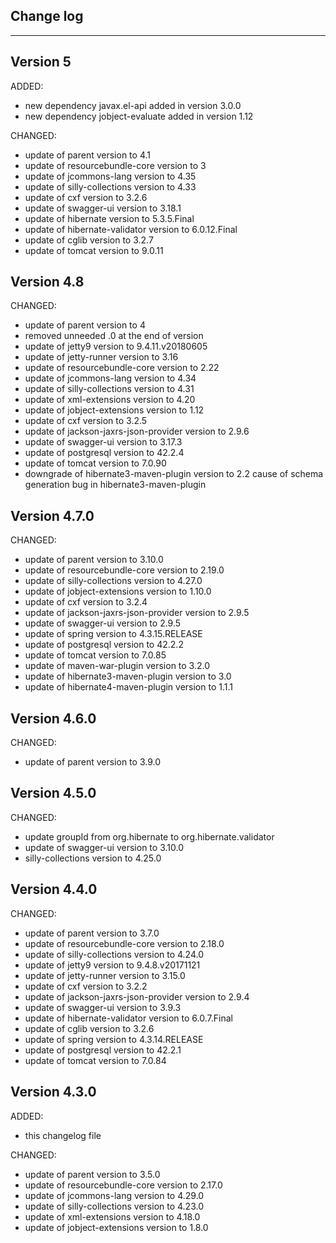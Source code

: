 ## Change log
----------------------

Version 5
-------------

ADDED:
 
- new dependency javax.el-api added in version 3.0.0
- new dependency jobject-evaluate added in version 1.12

CHANGED:

- update of parent version to 4.1
- update of resourcebundle-core version to 3
- update of jcommons-lang version to 4.35
- update of silly-collections version to 4.33
- update of cxf version to 3.2.6
- update of swagger-ui version to 3.18.1
- update of hibernate version to 5.3.5.Final
- update of hibernate-validator version to 6.0.12.Final
- update of cglib version to 3.2.7
- update of tomcat version to 9.0.11

Version 4.8
-------------

CHANGED:

- update of parent version to 4
- removed unneeded .0 at the end of version
- update of jetty9 version to 9.4.11.v20180605
- update of jetty-runner version to 3.16
- update of resourcebundle-core version to 2.22
- update of jcommons-lang version to 4.34
- update of silly-collections version to 4.31
- update of xml-extensions version to 4.20
- update of jobject-extensions version to 1.12
- update of cxf version to 3.2.5
- update of jackson-jaxrs-json-provider version to 2.9.6
- update of swagger-ui version to 3.17.3
- update of postgresql version to 42.2.4
- update of tomcat version to 7.0.90
- downgrade of hibernate3-maven-plugin version to 2.2 cause of schema generation bug in hibernate3-maven-plugin

Version 4.7.0
-------------

CHANGED:

- update of parent version to 3.10.0
- update of resourcebundle-core version to 2.19.0
- update of silly-collections version to 4.27.0
- update of jobject-extensions version to 1.10.0
- update of cxf version to 3.2.4
- update of jackson-jaxrs-json-provider version to 2.9.5
- update of swagger-ui version to 2.9.5
- update of spring version to 4.3.15.RELEASE
- update of postgresql version to 42.2.2
- update of tomcat version to 7.0.85
- update of maven-war-plugin version to 3.2.0
- update of hibernate3-maven-plugin version to 3.0
- update of hibernate4-maven-plugin version to 1.1.1 

Version 4.6.0
-------------

CHANGED:

- update of parent version to 3.9.0


Version 4.5.0
-------------

CHANGED:

- update groupId from org.hibernate to org.hibernate.validator
- update of swagger-ui version to 3.10.0
- silly-collections version to 4.25.0

Version 4.4.0
-------------

CHANGED:

- update of parent version to 3.7.0
- update of resourcebundle-core version to 2.18.0
- update of silly-collections version to 4.24.0
- update of jetty9 version to 9.4.8.v20171121
- update of jetty-runner version to 3.15.0
- update of cxf version to 3.2.2
- update of jackson-jaxrs-json-provider version to 2.9.4
- update of swagger-ui version to 3.9.3
- update of hibernate-validator version to 6.0.7.Final
- update of cglib version to 3.2.6
- update of spring version to 4.3.14.RELEASE
- update of postgresql version to 42.2.1
- update of tomcat version to 7.0.84

Version 4.3.0
-------------

ADDED:
 
- this changelog file

CHANGED:

- update of parent version to 3.5.0
- update of resourcebundle-core version to 2.17.0
- update of jcommons-lang version to 4.29.0
- update of silly-collections version to 4.23.0
- update of xml-extensions version to 4.18.0
- update of jobject-extensions version to 1.8.0
